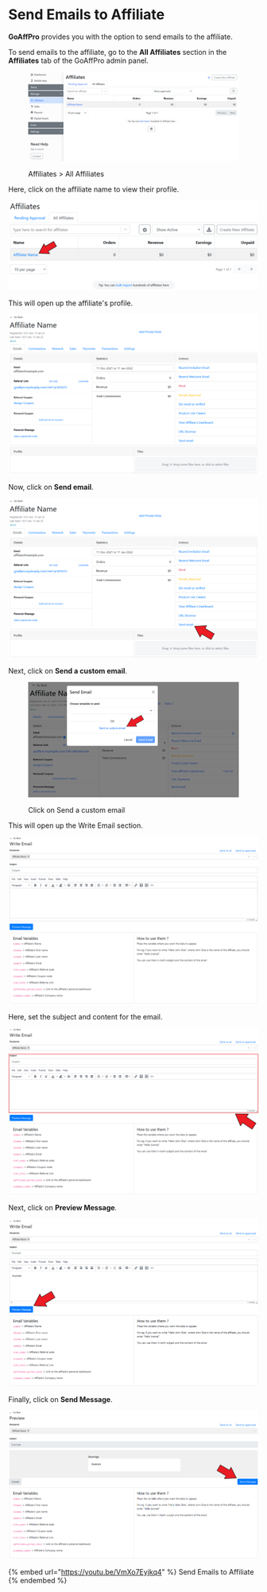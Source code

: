 # Send Emails to Affiliate

**GoAffPro** provides you with the option to send emails to the affiliate.

To send emails to the affiliate, go to the **All Affiliates** section in the **Affiliates** tab of the GoAffPro admin panel.

<figure><img src="../../../.gitbook/assets/image (3520).png" alt=""><figcaption><p>Affiliates > All Affiliates</p></figcaption></figure>

Here, click on the affiliate name to view their profile.&#x20;

![Click on the affiliate name](<../../../.gitbook/assets/Screenshot 2022-01-11 021515 (1).png>)

This will open up the affiliate's profile.&#x20;

![Affiliate Profile](<../../../.gitbook/assets/image (1230).png>)

Now, click on **Send email**.&#x20;

![Click on Send email](<../../../.gitbook/assets/Screenshot 2022-01-11 022127 (1).png>)

Next, click on **Send a custom email**.

<figure><img src="../../../.gitbook/assets/Screenshot 2024-09-30 1552314.png" alt=""><figcaption><p>Click on Send a custom email</p></figcaption></figure>

This will open up the Write Email section.&#x20;

![Write Email](<../../../.gitbook/assets/image (2709).png>)

Here, set the subject and content for the email.

![Set subject and content](<../../../.gitbook/assets/Screenshot 2022-01-11 030541.png>)

Next, click on **Preview Message**.

![Click on Preview Message](<../../../.gitbook/assets/Screenshot 2022-01-11 031925.png>)

Finally, click on **Send Message**.

![](<../../../.gitbook/assets/Screenshot 2022-01-11 032659.png>)

{% embed url="https://youtu.be/VmXo7Eyjkq4" %}
Send Emails to Affiliate
{% endembed %}
